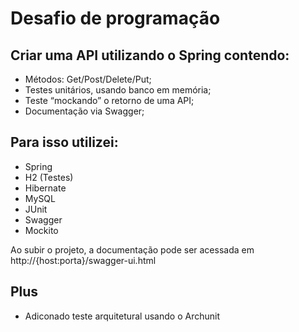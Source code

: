 # Desafio de programação

## Criar uma API utilizando o Spring contendo:
* Métodos: Get/Post/Delete/Put;
* Testes unitários, usando banco em memória;
* Teste “mockando” o retorno de uma API;
* Documentação via Swagger;

## Para isso utilizei:
* Spring
* H2 (Testes)
* Hibernate
* MySQL
* JUnit
* Swagger
* Mockito

Ao subir o projeto, a documentação pode ser acessada em
http://{host:porta}/swagger-ui.html

## Plus
 * Adiconado teste arquitetural usando o Archunit
